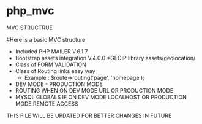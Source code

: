 # php_mvc
MVC STRUCTRUE 

#Here is a basic MVC structure


* Included PHP MAILER V.6.1.7 
* Bootstrap assets integration V.4.0.0
*GEOIP library assets/geolocation/
* Class of FORM VALIDATION
* Class of Routing links easy way 
  - Example : $route->routing('page', 'homepage');
* DEV MODE - PRODUCTION MODE
* ROUTING WHEN ON DEV MODE URL OR PRODUCTION MODE 
* MYSQL GLOBALS IF ON DEV MODE LOCALHOST OR PRODUCTION MODE REMOTE ACCESS



THIS FILE WILL BE UPDATED FOR BETTER CHANGES IN FUTURE 

  



  
  
  
  
  


